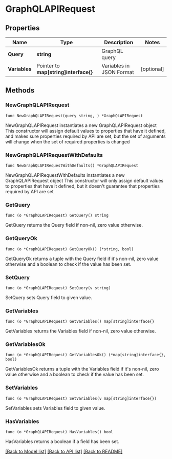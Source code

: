 # GraphQLAPIRequest

## Properties

Name | Type | Description | Notes
------------ | ------------- | ------------- | -------------
**Query** | **string** | GraphQL query | 
**Variables** | Pointer to **map[string]interface{}** | Variables in JSON Format | [optional] 

## Methods

### NewGraphQLAPIRequest

`func NewGraphQLAPIRequest(query string, ) *GraphQLAPIRequest`

NewGraphQLAPIRequest instantiates a new GraphQLAPIRequest object
This constructor will assign default values to properties that have it defined,
and makes sure properties required by API are set, but the set of arguments
will change when the set of required properties is changed

### NewGraphQLAPIRequestWithDefaults

`func NewGraphQLAPIRequestWithDefaults() *GraphQLAPIRequest`

NewGraphQLAPIRequestWithDefaults instantiates a new GraphQLAPIRequest object
This constructor will only assign default values to properties that have it defined,
but it doesn't guarantee that properties required by API are set

### GetQuery

`func (o *GraphQLAPIRequest) GetQuery() string`

GetQuery returns the Query field if non-nil, zero value otherwise.

### GetQueryOk

`func (o *GraphQLAPIRequest) GetQueryOk() (*string, bool)`

GetQueryOk returns a tuple with the Query field if it's non-nil, zero value otherwise
and a boolean to check if the value has been set.

### SetQuery

`func (o *GraphQLAPIRequest) SetQuery(v string)`

SetQuery sets Query field to given value.


### GetVariables

`func (o *GraphQLAPIRequest) GetVariables() map[string]interface{}`

GetVariables returns the Variables field if non-nil, zero value otherwise.

### GetVariablesOk

`func (o *GraphQLAPIRequest) GetVariablesOk() (*map[string]interface{}, bool)`

GetVariablesOk returns a tuple with the Variables field if it's non-nil, zero value otherwise
and a boolean to check if the value has been set.

### SetVariables

`func (o *GraphQLAPIRequest) SetVariables(v map[string]interface{})`

SetVariables sets Variables field to given value.

### HasVariables

`func (o *GraphQLAPIRequest) HasVariables() bool`

HasVariables returns a boolean if a field has been set.


[[Back to Model list]](../README.md#documentation-for-models) [[Back to API list]](../README.md#documentation-for-api-endpoints) [[Back to README]](../README.md)


